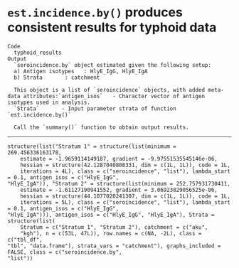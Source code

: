 # `est.incidence.by()` produces consistent results for typhoid data

    Code
      typhoid_results
    Output
      `seroincidence.by` object estimated given the following setup:
      a) Antigen isotypes   : HlyE_IgG, HlyE_IgA 
      b) Strata       : catchment 
      
      This object is a list of `seroincidence` objects, with added meta-data attributes:`antigen_isos`   - Character vector of antigen isotypes used in analysis.
      `Strata`       - Input parameter strata of function `est.incidence.by()`
      
      Call the `summary()` function to obtain output results.

---

    structure(list("Stratum 1" = structure(list(minimum = 269.456336163178, 
        estimate = -1.9659114149187, gradient = -9.97551535545146e-06, 
        hessian = structure(42.1287040808331, dim = c(1L, 1L)), code = 1L, 
        iterations = 4L), class = c("seroincidence", "list"), lambda_start = 0.1, antigen_isos = c("HlyE_IgG", 
    "HlyE_IgA")), "Stratum 2" = structure(list(minimum = 252.757931730411, 
        estimate = -1.61127190941552, gradient = 3.06923829056525e-06, 
        hessian = structure(44.1077020241307, dim = c(1L, 1L)), code = 1L, 
        iterations = 5L), class = c("seroincidence", "list"), lambda_start = 0.1, antigen_isos = c("HlyE_IgG", 
    "HlyE_IgA"))), antigen_isos = c("HlyE_IgG", "HlyE_IgA"), Strata = structure(list(
        Stratum = c("Stratum 1", "Stratum 2"), catchment = c("aku", 
        "kgh"), n = c(53L, 47L)), row.names = c(NA, -2L), class = c("tbl_df", 
    "tbl", "data.frame"), strata_vars = "catchment"), graphs_included = FALSE, class = c("seroincidence.by", 
    "list"))

